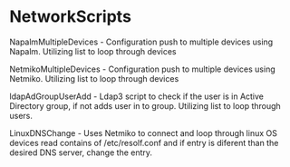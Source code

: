 # NetworkScripts

NapalmMultipleDevices - Configuration push to multiple devices using Napalm. Utilizing list to loop through devices

NetmikoMultipleDevices - Configuration push to multiple devices using Netmiko. Utilizing list to loop through devices

ldapAdGroupUserAdd - Ldap3 script to check if the user is in Active Directory group, if not adds user in to group. 
                     Utilizing list to loop through users.
                     
LinuxDNSChange - Uses Netmiko to connect and loop through linux OS devices read contains of /etc/resolf.conf and if entry is
                 diferent than the desired DNS server, change the entry.

